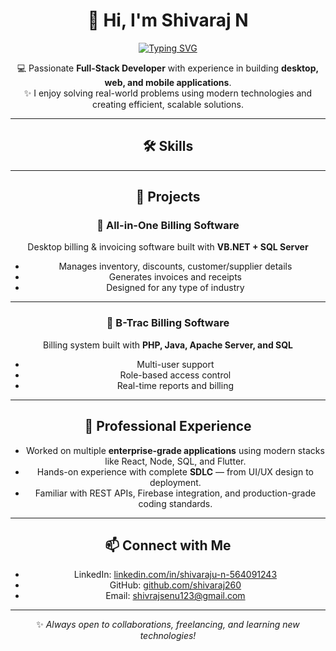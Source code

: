 <div align="center">

# 👋 Hi, I'm Shivaraj N

[![Typing SVG](https://readme-typing-svg.herokuapp.com?font=Fira+Code&pause=1000&color=2F81F7&center=true&vCenter=true&width=500&lines=Full-Stack+Developer;React+%7C+Node+%7C+Flutter+%7C+SQL;Building+Desktop%2C+Web+%26+Mobile+Apps;Always+Learning+%26+Collaborating)](https://git.io/typing-svg)

💻 Passionate **Full-Stack Developer** with experience in building **desktop, web, and mobile applications**.  
✨ I enjoy solving real-world problems using modern technologies and creating efficient, scalable solutions.

---

## 🛠️ Skills


---

## 🚀 Projects

### 🔹 All-in-One Billing Software
Desktop billing & invoicing software built with **VB.NET + SQL Server**  
- Manages inventory, discounts, customer/supplier details  
- Generates invoices and receipts  
- Designed for any type of industry  

---

### 🔹 B-Trac Billing Software
Billing system built with **PHP, Java, Apache Server, and SQL**  
- Multi-user support  
- Role-based access control  
- Real-time reports and billing  

---

## 💼 Professional Experience

- Worked on multiple **enterprise-grade applications** using modern stacks like React, Node, SQL, and Flutter.  
- Hands-on experience with complete **SDLC** — from UI/UX design to deployment.  
- Familiar with REST APIs, Firebase integration, and production-grade coding standards.

---

## 📫 Connect with Me

- LinkedIn: [linkedin.com/in/shivaraju-n-564091243](https://www.linkedin.com/in/shivaraju-n-564091243/)  
- GitHub: [github.com/shivaraj260](https://github.com/shivaraj260)  
- Email: shivrajsenu123@gmail.com  

---

✨ *Always open to collaborations, freelancing, and learning new technologies!*  

</div>
